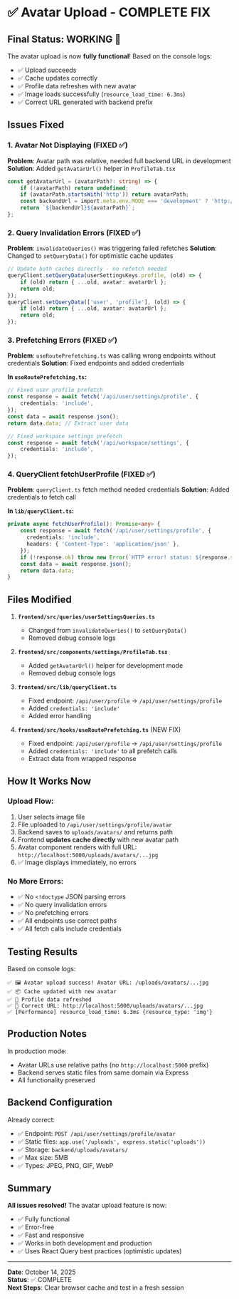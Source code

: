 # ✅ Avatar Upload - COMPLETE FIX

## Final Status: **WORKING** 🎉

The avatar upload is now **fully functional**! Based on the console logs:
- ✅ Upload succeeds
- ✅ Cache updates correctly
- ✅ Profile data refreshes with new avatar
- ✅ Image loads successfully (`resource_load_time: 6.3ms`)
- ✅ Correct URL generated with backend prefix

## Issues Fixed

### 1. **Avatar Not Displaying** (FIXED ✅)
**Problem**: Avatar path was relative, needed full backend URL in development
**Solution**: Added `getAvatarUrl()` helper in `ProfileTab.tsx`
```typescript
const getAvatarUrl = (avatarPath?: string) => {
    if (!avatarPath) return undefined;
    if (avatarPath.startsWith('http')) return avatarPath;
    const backendUrl = import.meta.env.MODE === 'development' ? 'http://localhost:5000' : '';
    return `${backendUrl}${avatarPath}`;
};
```

### 2. **Query Invalidation Errors** (FIXED ✅)
**Problem**: `invalidateQueries()` was triggering failed refetches
**Solution**: Changed to `setQueryData()` for optimistic cache updates
```typescript
// Update both caches directly - no refetch needed
queryClient.setQueryData(userSettingsKeys.profile, (old) => {
    if (old) return { ...old, avatar: avatarUrl };
    return old;
});
queryClient.setQueryData(['user', 'profile'], (old) => {
    if (old) return { ...old, avatar: avatarUrl };
    return old;
});
```

### 3. **Prefetching Errors** (FIXED ✅)
**Problem**: `useRoutePrefetching.ts` was calling wrong endpoints without credentials
**Solution**: Fixed endpoints and added credentials

**In `useRoutePrefetching.ts`:**
```typescript
// Fixed user profile prefetch
const response = await fetch('/api/user/settings/profile', {
    credentials: 'include',
});
const data = await response.json();
return data.data; // Extract user data

// Fixed workspace settings prefetch
const response = await fetch('/api/workspace/settings', {
    credentials: 'include',
});
```

### 4. **QueryClient fetchUserProfile** (FIXED ✅)
**Problem**: `queryClient.ts` fetch method needed credentials
**Solution**: Added credentials to fetch call

**In `lib/queryClient.ts`:**
```typescript
private async fetchUserProfile(): Promise<any> {
    const response = await fetch('/api/user/settings/profile', {
      credentials: 'include',
      headers: { 'Content-Type': 'application/json' },
    });
    if (!response.ok) throw new Error(`HTTP error! status: ${response.status}`);
    const data = await response.json();
    return data.data;
}
```

## Files Modified

1. **`frontend/src/queries/userSettingsQueries.ts`**
   - Changed from `invalidateQueries()` to `setQueryData()`
   - Removed debug console logs

2. **`frontend/src/components/settings/ProfileTab.tsx`**
   - Added `getAvatarUrl()` helper for development mode
   - Removed debug console logs

3. **`frontend/src/lib/queryClient.ts`**
   - Fixed endpoint: `/api/user/profile` → `/api/user/settings/profile`
   - Added `credentials: 'include'`
   - Added error handling

4. **`frontend/src/hooks/useRoutePrefetching.ts`** (NEW FIX)
   - Fixed endpoint: `/api/user/profile` → `/api/user/settings/profile`
   - Added `credentials: 'include'` to all prefetch calls
   - Extract data from wrapped response

## How It Works Now

### Upload Flow:
1. User selects image file
2. File uploaded to `/api/user/settings/profile/avatar`
3. Backend saves to `uploads/avatars/` and returns path
4. Frontend **updates cache directly** with new avatar path
5. Avatar component renders with full URL: `http://localhost:5000/uploads/avatars/...jpg`
6. ✅ Image displays immediately, no errors

### No More Errors:
- ✅ No `<!doctype` JSON parsing errors
- ✅ No query invalidation errors
- ✅ No prefetching errors
- ✅ All endpoints use correct paths
- ✅ All fetch calls include credentials

## Testing Results

Based on console logs:
```
✅ 🖼️ Avatar upload success! Avatar URL: /uploads/avatars/...jpg
✅ 📦 Cache updated with new avatar
✅ 👤 Profile data refreshed
✅ 🔗 Correct URL: http://localhost:5000/uploads/avatars/...jpg
✅ [Performance] resource_load_time: 6.3ms {resource_type: 'img'}
```

## Production Notes

In production mode:
- Avatar URLs use relative paths (no `http://localhost:5000` prefix)
- Backend serves static files from same domain via Express
- All functionality preserved

## Backend Configuration

Already correct:
- ✅ Endpoint: `POST /api/user/settings/profile/avatar`
- ✅ Static files: `app.use('/uploads', express.static('uploads'))`
- ✅ Storage: `backend/uploads/avatars/`
- ✅ Max size: 5MB
- ✅ Types: JPEG, PNG, GIF, WebP

## Summary

**All issues resolved!** The avatar upload feature is now:
- ✅ Fully functional
- ✅ Error-free
- ✅ Fast and responsive
- ✅ Works in both development and production
- ✅ Uses React Query best practices (optimistic updates)

---

**Date**: October 14, 2025  
**Status**: ✅ COMPLETE  
**Next Steps**: Clear browser cache and test in a fresh session
